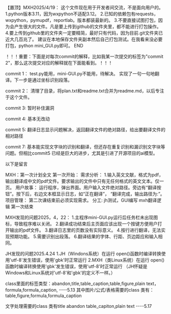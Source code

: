 【置顶】MXH2025/4/19：
这个文件现在用于开发者间交流，不是面向用户的。
1.python版本3.11，因为wxpython不适配3.12。
2.已知的依赖包有requests，wxpython，pymupdf，reportlab。版本都装最新的。
3.不要直接试图打包，因为会产生很大的文件。凡是要上传到github的文件夹里，都不能进行打包操作。
4.要上传到github里的文件夹一定要精简，最好只有代码，因为目前.git文件夹已近大几百兆了。
建议在本地保存文件夹副本然后自己打包测试。在我看来没必要打包，python mini_GUI.py即可。
END

！！！重要：下面是对每次commit的解释，比如我某一次提交的标签为"commit 2"，那么这次提交对应的解释就在下面能看到。！！！

commit 1：
test.py能用，mini-GUI.py不能用，待解决。
实现了一句一句地翻译。下一步是通过坐标识别段落。

commit 2：
清理了目录，将plan.txt和readme.txt合并为readme.md，以后专注于这个文件。

commit 3:
暂时补住漏洞

commit 4:
基本无改动

commit 5:
翻译日志显示问题解决，返回翻译文件的绝对路径，给出要翻译文件的相对路径

commit 7:
基本能实现文字块的识别和翻译，但还存在重复识别和漏识别文字块等问题。但相比commit5
已经是巨大的进步，尤其是引进了开源项目的ai模型。


以下是留言

MXH：第一次计划全文
第一次开始：
需求分析：
1.输入英文文献，格式为pdf，输出翻译成中文的pdf文件。要求输出的文件中只有无任何格式的英文文本。仅一页。
用户故事：
运行程序，弹出界面。用户输入文件绝对路径。旁边有“翻译按钮”。按下后，右边文本框显示日志，如“正在翻译”，
“翻译完成，输出路径为:”。
项目管理：
第二次课结束前必须实现需求。
分工:
jh测试，GUI编写
mxh翻译逻辑
第一次结束

MXH发现的问题2025，4，22：
1.主程序mini-GUI.py运行后任务栏未出现图标，导致程序难以关闭。
2.翻译成功结束后主页面应该出现一个按键方便用户打开输出的pdf文件。
3.翻译日志里的页数没有实际意义。
4.按行进行翻译，无法实现预期功能。
5.需要识别出段落。
6.翻译结果的字体、行距、页边距应和输入相同。


JH发现的问题2025.4.24
1.JH（Windons系统）在运行 open()函数时编译转换使用'utf-8'发生错误，使用'gbk'时正常运行
2.MXH（类Linux系统）在运行 open()函数时编译转换使用'gbk'发生错误，使用'utf-8'时正常运行
（JH怀疑是Windows和Linux系统对'utf-8'和'gbk'的定义不一样。）

class里面的标签类型：abandon,title,table_caption,table,figure,plain text，formula,formula_caption,
----5.13
其中图片/公式/表格需要的class 类有：table,figure,formula,formula_caption

文字处理需要的class 类有title abandon table_capiton,plain text
----5.17
